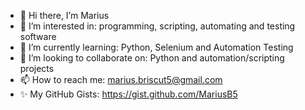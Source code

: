 - 👋 Hi there, I’m Marius
- 👀 I’m interested in: programming, scripting, automating and testing software
- 🌱 I’m currently learning: Python, Selenium and Automation Testing
- 💞️ I’m looking to collaborate on: Python and automation/scripting projects
- 📫 How to reach me: marius.briscut5@gmail.com
- ✨ My GitHub Gists: https://gist.github.com/MariusB5

<!---
MariusB5/MariusB5 is a ✨ special ✨ repository because its `README.md` (this file) appears on your GitHub profile.
You can click the Preview link to take a look at your changes.
--->
